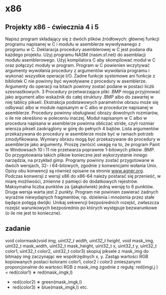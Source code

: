 # x86
## Projekty x86 - ćwiecznia 4 i 5
Napisz program składający się z dwóch plików źródłowych: głównej funkcji programu napisanej w C i modułu w asemblerze wywoływanego z programu w C.
Deklaracja procedury asemblerowej w C jest podana dla każdego projektu. Użyj
programu NASM (nasm.sf.net) do asemblacji modułu asemblerowego. Użyj
kompilatora C aby skompilować moduł w C oraz połączyć moduły w program.
Program w C powienien wczytywać argumenty wywołania procedury z argumentów wywołania programu i wykonać wszystkie operacje I/O. Żadne funkcje
systemowe ani funkcje z bibliotek C nie powinny być wywoływane z procedury w
asemblerze. Argumenty do operacji na bitach powinny zostać podane w postaci
liczb szesnastkowych.
3
Procedury przetwarzające pliki .BMP mogą przyjmować jako argument albo
wskaźnik do całej struktury .BMP albo do zawartej w niej tablicy pikseli. Ekstrakcja podstawowych parametrów obrazu może się odbywać albo w module
napisanym w C albo w procedurze napisanej w asemblerze. Procedury powinny
obsługiwać obrazy dowolnych rozmiarów, o ile nie określono w poleceniu inaczej. Moduł napisanym w C albo w procedura napisana w asemblerze powinna
obliczać stride, czyli rozmiar wiersza pikseli zaokrąglony w górę do pełnych 4
bajtów. Lista argumentów przekazywana do procedury w asemblerze może być
w ramach potrzeb zmodyfikowana. Wymiary obrazu mogą być przekazywane
do procedury w asemblerze jako argumenty. Proszę zwrócić uwagę na to, że
program Paint w Windowsach 10 i 11 nie przetwarza poprawnie 1-bitowych
plików .BMP. Do przygotowania takich plikow konieczne jest wykorzystanie innego narzędzia, na przykład gimp.
Programy powinny zostać przygotowane w dwóch wersjach, 32- i 64-bitowych,
zgodnie z konwencjami wołania Unix. Opisy obu konwencji są również opisane
na stronie www.agner.org. Podczas konwersji z wersji x86 do x86-64 należy
postarać się przenieść, w miarę możliwości, zmienne z pamięci do dodatkowych
rejestrów. Maksymalna liczba punktów za (jakąkolwiek) jedną wersję to 6 punktów. Druga wersja warta jest 2 punkty. Program nie powinien zawierać żadnych wyraźnie niewydajnych fragmentów, np. dzielenia i mnożenia przez stałe
będące potęgą dwójki. Unikaj sekwencji bezpośrednich rozejść, zwłaszcza rozejść warunkowych bezpośrednio po których występuje bezwarunkowe (o ile nie
jest to konieczne).

## zadanie
void colormask(void *img, uint32_t width, uint32_t height,
void* mask_img, uint32_t mask_width, uint32_t mask_height,
uint32_t x, uint32_t y, uint32_t color1, uint32_t color2,
uint32_t color3)
skopiuj piksele z mask_img do bitmapy img zaczynając we współrzędnych
x, y. Zastąp wartości RGB kopiowanych postaci kolorami color1, color2
i color3 zmieszanymi proporcjonalnie do wartości RGB z mask_img zgodnie z regułą:
red(imgi,j ) = red(color1) ∗ red(mask_imgk,l)
+ red(color2) ∗ green(mask_imgk,l)
+ red(color3) ∗ blue(mask_imgk,l)
etc.